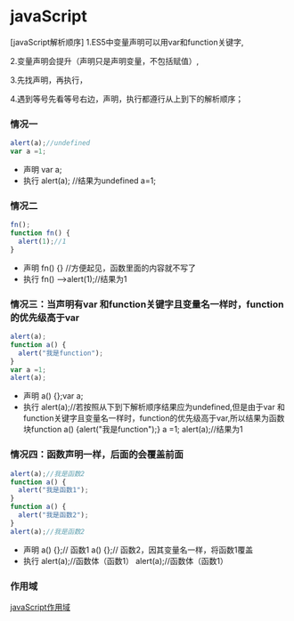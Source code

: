 # javaScript
[javaScript解析顺序]
1.ES5中变量声明可以用var和function关键字,

2.变量声明会提升（声明只是声明变量，不包括赋值）,

3.先找声明，再执行，

4.遇到等号先看等号右边，声明，执行都遵行从上到下的解析顺序；
### 情况一
```javascript
alert(a);//undefined
var a =1;
```
- 声明
    var a;
- 执行
   alert(a); //结果为undefined
   a=1;
### 情况二
```javascript
fn();
function fn() {
  alert(1);//1
}
```
- 声明
fn() {} //方便起见，函数里面的内容就不写了
- 执行
fn() ——>alert(1);//结果为1
### 情况三：当声明有var 和function关键字且变量名一样时，function的优先级高于var
```javascript
alert(a);
function a() {
  alert("我是function");
}
var a =1;
alert(a);
```
- 声明
  a() {};var a;
- 执行
  alert(a);//若按照从下到下解析顺序结果应为undefined,但是由于var 和function关键字且变量名一样时，function的优先级高于var,所以结果为函数块function a() {alert("我是function");}
  a =1;
  alert(a);//结果为1
### 情况四：函数声明一样，后面的会覆盖前面
```javascript
alert(a);//我是函数2
function a() {
  alert("我是函数1");
}
function a() {
  alert("我是函数2");
}
alert(a);//我是函数2
```
- 声明
  a() {};// 函数1
  a() {};// 函数2，因其变量名一样，将函数1覆盖
- 执行
  alert(a);//函数体（函数1）
  alert(a);//函数体（函数1）
### 作用域
[javaScript作用域](https://github.com/Jennifer1216/javaScript/blob/master/%E4%BD%9C%E7%94%A8%E5%9F%9F.md)
